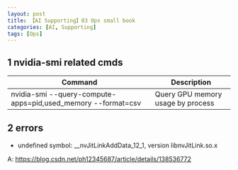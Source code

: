 ```yaml
---
layout: post
title: 【AI Supporting】03 Ops small book
categories: [AI, Supporting]
tags: [Ops]
---
```


## 1 nvidia-smi related cmds

| Command | Description |
| --- | --- |
| nvidia-smi --query-compute-apps=pid,used_memory --format=csv | Query GPU memory usage by process |


## 2 errors

- undefined symbol: __nvJitLinkAddData_12_1, version libnvJitLink.so.x

A: https://blog.csdn.net/ph12345687/article/details/138536772

